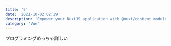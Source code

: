 ```yaml
---
title: '5'
date: '2021-10-02 02:19'
description: 'Empower your NuxtJS application with @nuxt/content module write in a content/ directory and fetch your Markdown, JSON, YAML and CSV files through a MongoDB like API, acting as a Git-based Headless CMS.'
category: 'Vue'
---
```


プログラミングめっちゃ詳しい